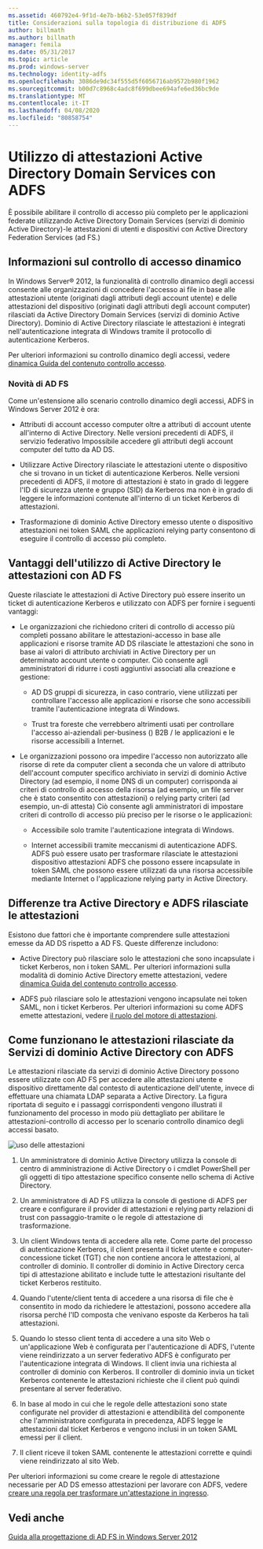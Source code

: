 ```yaml
---
ms.assetid: 460792e4-9f1d-4e7b-b6b2-53e057f839df
title: Considerazioni sulla topologia di distribuzione di ADFS
author: billmath
ms.author: billmath
manager: femila
ms.date: 05/31/2017
ms.topic: article
ms.prod: windows-server
ms.technology: identity-adfs
ms.openlocfilehash: 3086de9dc34f555d5f6056716ab9572b980f1962
ms.sourcegitcommit: b00d7c8968c4adc8f699dbee694afe6ed36bc9de
ms.translationtype: MT
ms.contentlocale: it-IT
ms.lasthandoff: 04/08/2020
ms.locfileid: "80858754"
---
```

# <a name="using-ad-ds-claims-with-ad-fs"></a>Utilizzo di attestazioni Active Directory Domain Services con ADFS
  
  
È possibile abilitare il controllo di accesso più completo per le applicazioni federate utilizzando Active Directory Domain Services \(servizi di dominio Active Directory\)\-le attestazioni di utenti e dispositivi con Active Directory Federation Services \(ad FS.\)  
  
## <a name="about-dynamic-access-control"></a>Informazioni sul controllo di accesso dinamico  
In Windows Server&reg; 2012, la funzionalità di controllo dinamico degli accessi consente alle organizzazioni di concedere l'accesso ai file in base alle attestazioni utente \(originati dagli attributi degli account utente\) e delle attestazioni del dispositivo \(originati dagli attributi degli account computer\) rilasciati da Active Directory Domain Services \(servizi di dominio Active Directory\). Dominio di Active Directory rilasciate le attestazioni è integrati nell'autenticazione integrata di Windows tramite il protocollo di autenticazione Kerberos.  
  
Per ulteriori informazioni su controllo dinamico degli accessi, vedere [dinamica Guida del contenuto controllo accesso](../../solution-guides/Dynamic-Access-Control--Scenario-Overview.md#BKMK_APP).  
  
### <a name="whats-new-in-ad-fs"></a>Novità di AD FS  
Come un'estensione allo scenario controllo dinamico degli accessi, ADFS in Windows Server 2012 è ora:  
  
-   Attributi di account accesso computer oltre a attributi di account utente all'interno di Active Directory. Nelle versioni precedenti di ADFS, il servizio federativo Impossibile accedere gli attributi degli account computer del tutto da AD DS.  
  
-   Utilizzare Active Directory rilasciate le attestazioni utente o dispositivo che si trovano in un ticket di autenticazione Kerberos. Nelle versioni precedenti di ADFS, il motore di attestazioni è stato in grado di leggere l'ID di sicurezza utente e gruppo \(SID\) da Kerberos ma non è in grado di leggere le informazioni contenute all'interno di un ticket Kerberos di attestazioni.  
  
-   Trasformazione di dominio Active Directory emesso utente o dispositivo attestazioni nei token SAML che applicazioni relying party consentono di eseguire il controllo di accesso più completo.  
  
## <a name="benefits-of-using-ad-ds-claims-with-ad-fs"></a>Vantaggi dell'utilizzo di Active Directory le attestazioni con AD FS  
Queste rilasciate le attestazioni di Active Directory può essere inserito un ticket di autenticazione Kerberos e utilizzato con ADFS per fornire i seguenti vantaggi:  
  
-   Le organizzazioni che richiedono criteri di controllo di accesso più completi possano abilitare le attestazioni\-accesso in base alle applicazioni e risorse tramite AD DS rilasciate le attestazioni che sono in base ai valori di attributo archiviati in Active Directory per un determinato account utente o computer. Ciò consente agli amministratori di ridurre i costi aggiuntivi associati alla creazione e gestione:  
  
    -   AD DS gruppi di sicurezza, in caso contrario, viene utilizzati per controllare l'accesso alle applicazioni e risorse che sono accessibili tramite l'autenticazione integrata di Windows.  
  
    -   Trust tra foreste che verrebbero altrimenti usati per controllare l'accesso ai\-aziendali per\-business \(\) B2B \/ le applicazioni e le risorse accessibili a Internet.  
  
-   Le organizzazioni possono ora impedire l'accesso non autorizzato alle risorse di rete da computer client a seconda che un valore di attributo dell'account computer specifico archiviato in servizi di dominio Active Directory \(ad esempio, il nome DNS di un computer\) corrisponda ai criteri di controllo di accesso della risorsa \(ad esempio, un file server che è stato consentito con attestazioni\) o relying party criteri \(ad esempio, un\-di attesta\) Ciò consente agli amministratori di impostare criteri di controllo di accesso più preciso per le risorse o le applicazioni:  
  
    -   Accessibile solo tramite l'autenticazione integrata di Windows.  
  
    -   Internet accessibili tramite meccanismi di autenticazione ADFS. ADFS può essere usato per trasformare rilasciate le attestazioni dispositivo attestazioni ADFS che possono essere incapsulate in token SAML che possono essere utilizzati da una risorsa accessibile mediante Internet o l'applicazione relying party in Active Directory.  
  
## <a name="differences-between-ad-ds-and-ad-fs-issued-claims"></a>Differenze tra Active Directory e ADFS rilasciate le attestazioni  
Esistono due fattori che è importante comprendere sulle attestazioni emesse da AD DS rispetto a AD FS. Queste differenze includono:  
  
-   Active Directory può rilasciare solo le attestazioni che sono incapsulate i ticket Kerberos, non i token SAML. Per ulteriori informazioni sulla modalità di dominio Active Directory emette attestazioni, vedere [dinamica Guida del contenuto controllo accesso](../../solution-guides/Dynamic-Access-Control--Scenario-Overview.md#BKMK_APP).  
  
-   ADFS può rilasciare solo le attestazioni vengono incapsulate nei token SAML, non i ticket Kerberos. Per ulteriori informazioni su come ADFS emette attestazioni, vedere [il ruolo del motore di attestazioni](../../ad-fs/technical-reference/The-Role-of-the-Claims-Engine.md).  
  
## <a name="how-ad-ds-issued-claims-work-with-ad-fs"></a>Come funzionano le attestazioni rilasciate da Servizi di dominio Active Directory con ADFS  
Le attestazioni rilasciate da servizi di dominio Active Directory possono essere utilizzate con AD FS per accedere alle attestazioni utente e dispositivo direttamente dal contesto di autenticazione dell'utente, invece di effettuare una chiamata LDAP separata a Active Directory. La figura riportata di seguito e i passaggi corrispondenti vengono illustrati il funzionamento del processo in modo più dettagliato per abilitare le attestazioni\-controllo di accesso per lo scenario controllo dinamico degli accessi basato.  
  
![uso delle attestazioni](media/UsingADDSClaimswithADFS.gif)  
  
1.  Un amministratore di dominio Active Directory utilizza la console di centro di amministrazione di Active Directory o i cmdlet PowerShell per gli oggetti di tipo attestazione specifico consente nello schema di Active Directory.  
  
2.  Un amministratore di AD FS utilizza la console di gestione di ADFS per creare e configurare il provider di attestazioni e relying party relazioni di trust con passaggio\-tramite o le regole di attestazione di trasformazione.  
  
3.  Un client Windows tenta di accedere alla rete. Come parte del processo di autenticazione Kerberos, il client presenta il ticket utente e computer\-concessione ticket \(TGT\) che non contiene ancora le attestazioni, al controller di dominio. Il controller di dominio in Active Directory cerca tipi di attestazione abilitato e include tutte le attestazioni risultante del ticket Kerberos restituito.  
  
4.  Quando l'utente\/client tenta di accedere a una risorsa di file che è consentito in modo da richiedere le attestazioni, possono accedere alla risorsa perché l'ID composta che venivano esposte da Kerberos ha tali attestazioni.  
  
5.  Quando lo stesso client tenta di accedere a una sito Web o un'applicazione Web è configurata per l'autenticazione di ADFS, l'utente viene reindirizzato a un server federativo ADFS è configurato per l'autenticazione integrata di Windows. Il client invia una richiesta al controller di dominio con Kerberos. Il controller di dominio invia un ticket Kerberos contenente le attestazioni richieste che il client può quindi presentare al server federativo.  
  
6.  In base al modo in cui che le regole delle attestazioni sono state configurate nel provider di attestazioni e attendibilità del componente che l'amministratore configurata in precedenza, ADFS legge le attestazioni dal ticket Kerberos e vengono inclusi in un token SAML emessi per il client.  
  
7.  Il client riceve il token SAML contenente le attestazioni corrette e quindi viene reindirizzato al sito Web.  
  
Per ulteriori informazioni su come creare le regole di attestazione necessarie per AD DS emesso attestazioni per lavorare con ADFS, vedere [creare una regola per trasformare un'attestazione in ingresso](../../ad-fs/operations/Create-a-Rule-to-Transform-an-Incoming-Claim.md).  
  
## <a name="see-also"></a>Vedi anche
[Guida alla progettazione di AD FS in Windows Server 2012](AD-FS-Design-Guide-in-Windows-Server-2012.md)
